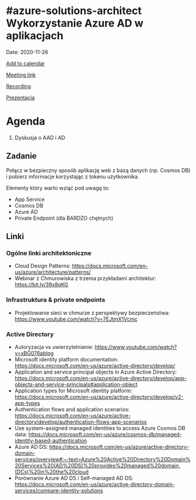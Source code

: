 # #azure-solutions-architect Wykorzystanie Azure AD w aplikacjach

Date: 2020-11-26


[Add to calendar](https://evt.mx/g5eQsKRs)

[Meeting link](https://bit.ly/3mI0gm0)

[Recording](https://www.youtube.com/watch?v=Wa81cuppsdg&feature=youtu.be&fbclid=IwAR1goGX_TP9rpd9LoN-U7tr7Zoap0d3A5yLy0VSRQ9tp-jmYX12pKWUzHfA)

[Prezentacja](https://www2.slideshare.net/secret/lgU9qapOYBWwEf)

# Agenda
1. Dyskusja o AAD i AD

## Zadanie
Połącz w bezpieczny sposób aplikację web z bazą danych (np. Cosmos DB) i pobierz informacje korzystając z tokenu użytkownika.

Elementy który warto wziąć pod uwagę to:
- App Service
- Cosmos DB
- Azure AD
- Private Endpoint (dla BARDZO chętnych)

## Linki

### Ogólne linki architektoniczne
- Cloud Design Patterns: https://docs.microsoft.com/en-us/azure/architecture/patterns/
- Webinar z Chmurowiska z trzema przykładami architektur: https://bit.ly/39x8qKG

### Infrastruktura & private endpoints
- Projektowanie sieci w chmurze z perspektywy bezpieczeństwa: https://www.youtube.com/watch?v=7EJtmX1Vcmc

### Active Directory
- Autoryzacja vs uwierzytelnianie: https://www.youtube.com/watch?v=xBG076ablpg
- Microsoft identity platform documentation: https://docs.microsoft.com/en-us/azure/active-directory/develop/
- Application and service principal objects in Azure Active Directory: https://docs.microsoft.com/en-us/azure/active-directory/develop/app-objects-and-service-principals#application-object
- Application types for Microsoft identity platform: https://docs.microsoft.com/en-us/azure/active-directory/develop/v2-app-types
- Authentication flows and application scenarios: https://docs.microsoft.com/en-us/azure/active-directory/develop/authentication-flows-app-scenarios
- Use system-assigned managed identities to access Azure Cosmos DB data: https://docs.microsoft.com/en-us/azure/cosmos-db/managed-identity-based-authentication
- Azure AD DS: https://docs.microsoft.com/en-us/azure/active-directory-domain-services/overview#:~:text=Azure%20Active%20Directory%20Domain%20Services%20(AD%20DS)%20provides%20managed%20domain,(DCs)%20in%20the%20cloud
- Porównanie Azure AD DS i Self-managed AD DS: https://docs.microsoft.com/en-us/azure/active-directory-domain-services/compare-identity-solutions